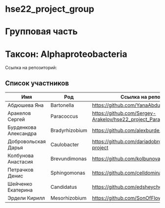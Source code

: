 # hse22_project_group
# Групповая часть 
# Таксон: Alphaproteobacteria
Ссылка на репозиторий: 

## Список участников
| **Имя** | **Род** | **Ссылка на репозиторий** |
| ------------- | ------------- |--------------------|
| Абдюшева Яна | Bartonella | https://github.com/YanaAbdusheva/hse22_project | 
| Аракелов Сергей| Paracoccus | https://github.com/Sergey-Arakelov/hse22_project_Paracoccus- | 
| Бурденкова Александра| Bradyrhizobium | https://github.com/alexburde/hse22_project | 
| Добровольская Дарья | Caulobacter | https://github.com/dariadobrovolskaya/group-project | 
| Колбунова Анастасия | Brevundimonas | https://github.com/kolbunovaa/hse22_project | 
| Петрачков Денис | Sphingomonas | https://github.com/celldominator/hse22_project | 
| Шейченко Екатерина | Candidatus | https://github.com/edsheychenko/hse22_project |
| Эрдели Кирилл | Mesorhizobium | https://github.com/SonOfFlowers/hse22_project  | 

